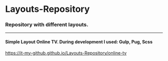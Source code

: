 # Layouts-Repository
### Repository with different layouts.
<hr/>

 #### Simple Layout Online TV. During development I used: Gulp, Pug, Scss
 https://it-my-github.github.io/Layouts-Repository/online-tv
